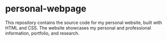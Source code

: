 # personal-webpage

This repository contains the source code for my personal website, built with HTML and CSS. The website showcases my personal and professional information, portfolio, and research.
 